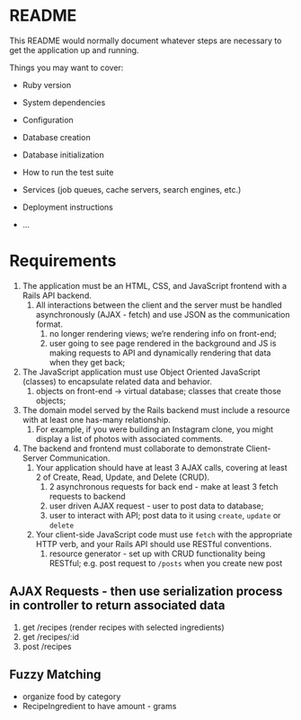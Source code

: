 # README

This README would normally document whatever steps are necessary to get the
application up and running.

Things you may want to cover:

* Ruby version

* System dependencies

* Configuration

* Database creation

* Database initialization

* How to run the test suite

* Services (job queues, cache servers, search engines, etc.)

* Deployment instructions

* ...


# Requirements
1. The application must be an HTML, CSS, and JavaScript frontend with a Rails API backend. 
    1. All interactions between the client and the server must be handled asynchronously (AJAX - fetch) and use JSON as the communication format.
        1. no longer rendering views; we’re rendering info on front-end;
        2. user going to see page rendered in the background and JS is making requests to API and dynamically rendering that data when they get back;
2. The JavaScript application must use Object Oriented JavaScript (classes) to encapsulate related data and behavior.
    1. objects on front-end → virtual database; classes that create those objects;
3. The domain model served by the Rails backend must include a resource with at least one has-many relationship. 
    1. For example, if you were building an Instagram clone, you might display a list of photos with associated comments.
4. The backend and frontend must collaborate to demonstrate Client-Server Communication.
    1. Your application should have at least 3 AJAX calls, covering at least 2 of Create, Read, Update, and Delete (CRUD). 
        1. 2 asynchronous requests for back end - make at least 3 fetch requests to backend
        2. user driven AJAX request - user to post data to database; 
        3. user to interact with API; post data to it using `create`, `update` or `delete`
    2. Your client-side JavaScript code must use `fetch` with the appropriate HTTP verb, and your Rails API should use RESTful conventions.
        1. resource generator - set up with CRUD functionality being RESTful; e.g. post request to `/posts` when you create new post

## AJAX Requests - then use serialization process in controller to return associated data
1. get /recipes (render recipes with selected ingredients) 
2. get /recipes/:id
3. post /recipes

## Fuzzy Matching
* organize food by category
* RecipeIngredient to have amount - grams 
